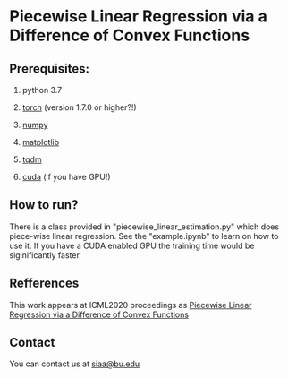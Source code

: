 # Piecewise Linear Regression via a Difference of Convex Functions

## Prerequisites:
1. python 3.7

2. [torch](https://pytorch.org/) (version 1.7.0 or higher?!)

3. [numpy](https://numpy.org)

4. [matplotlib](https://matplotlib.org)

5. [tqdm](https://pypi.org/project/tqdm/)

6. [cuda](https://developer.nvidia.com/cuda-downloads) (if you have GPU!)




## How to run?

There is a class provided in "piecewise_linear_estimation.py" which does piece-wise linear regression. See the "example.ipynb" to learn on how to use it. If you have a CUDA enabled GPU the training time would be siginificantly faster.


## Refferences

This work appears at ICML2020 proceedings as [Piecewise Linear Regression via a Difference of Convex Functions](https://arxiv.org/pdf/2007.02422.pdf)

## Contact

You can contact us at siaa@bu.edu


